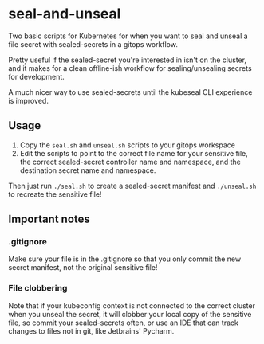 # seal-and-unseal
Two basic scripts for Kubernetes for when you want to seal and unseal a file secret with sealed-secrets in a gitops workflow.

Pretty useful if the sealed-secret you're interested in isn't on the cluster, and it makes for a clean offline-ish workflow for sealing/unsealing secrets for development.

A much nicer way to use sealed-secrets until the kubeseal CLI experience is improved.

## Usage
1. Copy the `seal.sh` and `unseal.sh` scripts to your gitops workspace
2. Edit the scripts to point to the correct file name for your sensitive file, 
the correct sealed-secret controller name and namespace, 
and the destination secret name and namespace.

Then just run `./seal.sh` to create a sealed-secret manifest and `./unseal.sh` to recreate the sensitive file! 

## Important notes

### .gitignore
Make sure your file is in the .gitignore so that you only commit the new secret manifest, not the original sensitive file!

### File clobbering
Note that if your kubeconfig context is not connected to the correct cluster when you unseal the secret, 
it will clobber your local copy of the sensitive file, so commit your sealed-secrets often,
or use an IDE that can track changes to files not in git, like Jetbrains' Pycharm.
